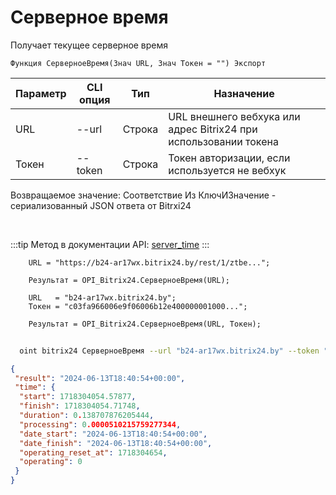 ﻿---
sidebar_position: 4
---

# Серверное время
 Получает текущее серверное время



`Функция СерверноеВремя(Знач URL, Знач Токен = "") Экспорт`

  | Параметр | CLI опция | Тип | Назначение |
  |-|-|-|-|
  | URL | --url | Строка | URL внешнего вебхука или адрес Bitrix24 при использовании токена |
  | Токен | --token | Строка | Токен авторизации, если используется не вебхук |

  
  Возвращаемое значение:   Соответствие Из КлючИЗначение - сериализованный JSON ответа от Bitrxi24

<br/>

:::tip
Метод в документации API: [server_time](https://dev.1c-bitrix.ru/rest_help/general/server_time.php)
:::
<br/>


```bsl title="Пример кода"
    URL = "https://b24-ar17wx.bitrix24.by/rest/1/ztbe...";

    Результат = OPI_Bitrix24.СерверноеВремя(URL);

    URL   = "b24-ar17wx.bitrix24.by";
    Токен = "c03fa966006e9f06006b12e400000001000...";

    Результат = OPI_Bitrix24.СерверноеВремя(URL, Токен);
```



```sh title="Пример команды CLI"
    
  oint bitrix24 СерверноеВремя --url "b24-ar17wx.bitrix24.by" --token "b9df7366006e9f06006b12e400000001000..."

```

```json title="Результат"
{
 "result": "2024-06-13T18:40:54+00:00",
 "time": {
  "start": 1718304054.57877,
  "finish": 1718304054.71748,
  "duration": 0.138707876205444,
  "processing": 0.0000510215759277344,
  "date_start": "2024-06-13T18:40:54+00:00",
  "date_finish": "2024-06-13T18:40:54+00:00",
  "operating_reset_at": 1718304654,
  "operating": 0
 }
}
```
